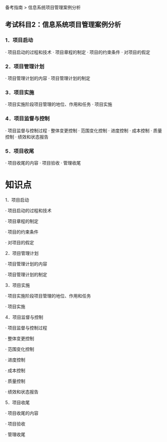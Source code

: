 备考指南 > 信息系统项目管理案例分析


## 考试科目2：信息系统项目管理案例分析

### 1．项目启动 

· 项目启动的过程和技术 
· 项目章程的制定 
· 项目的约束条件 
· 对项目的假定 

### 2．项目管理计划 

· 项目管理计划的内容 
· 项目管理计划的制定 

### 3．项目实施 

· 项目实施阶段项目管理的地位、作用和任务 
· 项目实施 

### 4．项目监督与控制 

· 项目监督与控制过程 
· 整体变更控制 
· 范围变化控制 
· 进度控制 
· 成本控制 
· 质量控制 
· 绩效和状态报告 

### 5．项目收尾 

· 项目收尾的内容 
· 项目验收 
· 管理收尾 



# 知识点

1．项目启动 

· 项目启动的过程和技术 

· 项目章程的制定 

· 项目的约束条件 

· 对项目的假定 

2．项目管理计划 

· 项目管理计划的内容 

· 项目管理计划的制定 

3．项目实施 

· 项目实施阶段项目管理的地位、作用和任务 

· 项目实施 


4．项目监督与控制 

· 项目监督与控制过程 

· 整体变更控制 

· 范围变化控制 

· 进度控制 

· 成本控制 

· 质量控制 

· 绩效和状态报告 


5．项目收尾 

· 项目收尾的内容 

· 项目验收 

· 管理收尾 












